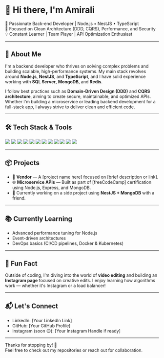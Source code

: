 # 👋 Hi there, I'm Amirali

🚀 Passionate Back-end Developer | Node.js • NestJS • TypeScript  
🎯 Focused on Clean Architecture (DDD, CQRS), Performance, and Security  
💡 Constant Learner | Team Player | API Optimization Enthusiast

---

## 🧠 About Me

I'm a backend developer who thrives on solving complex problems and building scalable, high-performance systems. My main stack revolves around **Node.js**, **NestJS**, and **TypeScript**, and I have solid experience working with **SQL Server**, **MongoDB**, and **Redis**.

I follow best practices such as **Domain-Driven Design (DDD)** and **CQRS architecture**, aiming to create secure, maintainable, and optimized APIs. Whether I'm building a microservice or leading backend development for a full-stack app, I always strive to deliver clean and efficient code.

---

## 🛠 Tech Stack & Tools

<p align="left">
  <img src="https://img.shields.io/badge/Node.js-339933?style=for-the-badge&logo=nodedotjs&logoColor=white" />
  <img src="https://img.shields.io/badge/NestJS-E0234E?style=for-the-badge&logo=nestjs&logoColor=white" />
  <img src="https://img.shields.io/badge/TypeScript-3178C6?style=for-the-badge&logo=typescript&logoColor=white" />
  <img src="https://img.shields.io/badge/JavaScript-F7DF1E?style=for-the-badge&logo=javascript&logoColor=black" />
  <img src="https://img.shields.io/badge/Express-000000?style=for-the-badge&logo=express&logoColor=white" />
  <img src="https://img.shields.io/badge/MongoDB-47A248?style=for-the-badge&logo=mongodb&logoColor=white" />
  <img src="https://img.shields.io/badge/SQL%20Server-CC2927?style=for-the-badge&logo=microsoftsqlserver&logoColor=white" />
  <img src="https://img.shields.io/badge/Redis-DC382D?style=for-the-badge&logo=redis&logoColor=white" />
  <img src="https://img.shields.io/badge/Git-F05032?style=for-the-badge&logo=git&logoColor=white" />
  <img src="https://img.shields.io/badge/Docker-2496ED?style=for-the-badge&logo=docker&logoColor=white" />
  <img src="https://img.shields.io/badge/Postman-FF6C37?style=for-the-badge&logo=postman&logoColor=white" />
  <img src="https://img.shields.io/badge/Jest-C21325?style=for-the-badge&logo=jest&logoColor=white" />
</p>

---

## 📦 Projects

- 🔧 **Vendor** — A [project name here] focused on [brief description or link].  
- 🌐 **Microservice APIs** — Built as part of [freeCodeCamp] certification using Node.js, Express, and MongoDB.  
- 💼 Currently working on a side project using **NestJS + MongoDB** with a friend.  

---

## 📚 Currently Learning

- Advanced performance tuning for Node.js  
- Event-driven architectures  
- DevOps basics (CI/CD pipelines, Docker & Kubernetes)  

---

## 🌱 Fun Fact

Outside of coding, I’m diving into the world of **video editing** and building an **Instagram page** focused on creative edits. I enjoy learning how algorithms work — whether it's Instagram or a load balancer!  

---

## 📬 Let's Connect

- LinkedIn: [Your LinkedIn Link]  
- GitHub: [Your GitHub Profile]  
- Instagram (soon 😉): [Your Instagram Handle if ready]

---

Thanks for stopping by! 🙌  
Feel free to check out my repositories or reach out for collaboration.
